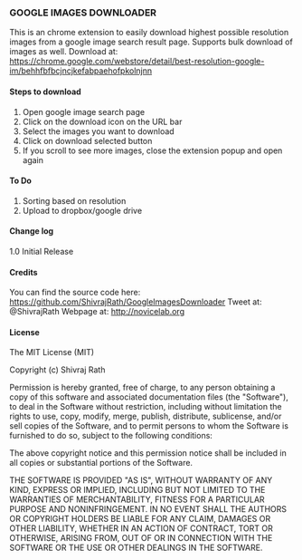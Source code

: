 ### GOOGLE IMAGES DOWNLOADER

This is an chrome extension to easily download highest possible resolution images from a google image search result page. Supports bulk download of images as well.
Download at: https://chrome.google.com/webstore/detail/best-resolution-google-im/behhfbfbcjncjkefabpaehofpkolnjnn

#### Steps to download
1. Open google image search page
2. Click on the download icon on the URL bar
3. Select the images you want to download
4. Click on download selected button
5. If you scroll to see more images, close the extension popup and open again

#### To Do
1. Sorting based on resolution
2. Upload to dropbox/google drive

#### Change log

1.0 Initial Release

#### Credits
You can find the source code here: https://github.com/ShivrajRath/GoogleImagesDownloader
Tweet at: @ShivrajRath
Webpage at: http://novicelab.org

#### License

The MIT License (MIT)

Copyright (c) Shivraj Rath

Permission is hereby granted, free of charge, to any person obtaining a copy
of this software and associated documentation files (the "Software"), to deal
in the Software without restriction, including without limitation the rights
to use, copy, modify, merge, publish, distribute, sublicense, and/or sell
copies of the Software, and to permit persons to whom the Software is
furnished to do so, subject to the following conditions:

The above copyright notice and this permission notice shall be included in
all copies or substantial portions of the Software.

THE SOFTWARE IS PROVIDED "AS IS", WITHOUT WARRANTY OF ANY KIND, EXPRESS OR
IMPLIED, INCLUDING BUT NOT LIMITED TO THE WARRANTIES OF MERCHANTABILITY,
FITNESS FOR A PARTICULAR PURPOSE AND NONINFRINGEMENT. IN NO EVENT SHALL THE
AUTHORS OR COPYRIGHT HOLDERS BE LIABLE FOR ANY CLAIM, DAMAGES OR OTHER
LIABILITY, WHETHER IN AN ACTION OF CONTRACT, TORT OR OTHERWISE, ARISING FROM,
OUT OF OR IN CONNECTION WITH THE SOFTWARE OR THE USE OR OTHER DEALINGS IN
THE SOFTWARE.

